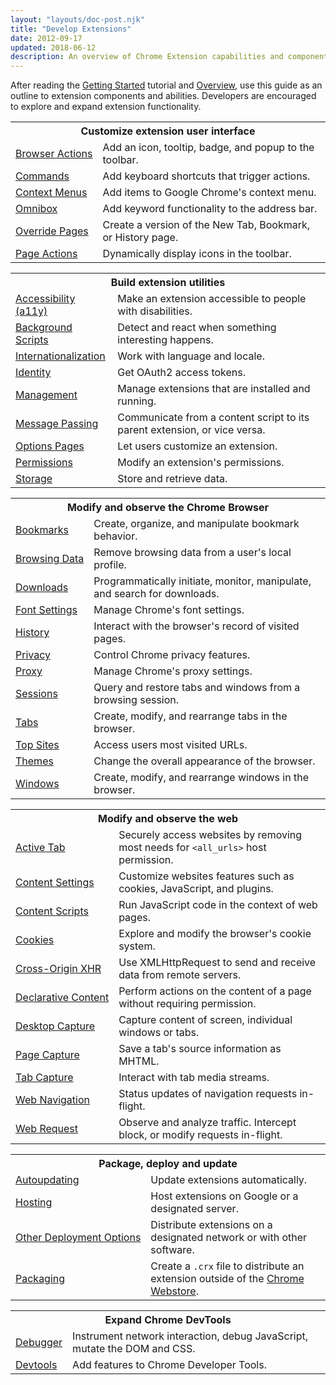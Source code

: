 ```yaml
---
layout: "layouts/doc-post.njk"
title: "Develop Extensions"
date: 2012-09-17
updated: 2018-06-12
description: An overview of Chrome Extension capabilities and components.
---
```


After reading the [Getting Started][1] tutorial and [Overview][2], use this guide as an outline to
extension components and abilities. Developers are encouraged to explore and expand extension
functionality.

<table class="simple"><tbody><tr><th colspan="2"><strong>Customize extension user interface</strong></th></tr><tr><td><a href="browserAction">Browser&nbsp;Actions</a></td><td>Add an icon, tooltip, badge, and popup to the toolbar.</td></tr><tr><td><a href="commands">Commands</a></td><td>Add keyboard shortcuts that trigger actions.</td></tr><tr><td><a href="contextMenus">Context&nbsp;Menus</a></td><td>Add items to Google Chrome's context menu.</td></tr><tr><td><a href="omnibox">Omnibox</a></td><td>Add keyword functionality to the address bar.</td></tr><tr><td><a href="override">Override&nbsp;Pages</a></td><td>Create a version of the New Tab, Bookmark, or History page.</td></tr><tr><td><a href="pageAction">Page&nbsp;Actions</a></td><td>Dynamically display icons in the toolbar.</td></tr></tbody></table>

<table class="simple"><tbody><tr><th colspan="2"><strong>Build extension utilities</strong></th></tr><tr><td><a href="a11y">Accessibility (a11y)</a></td><td>Make an extension accessible to people with disabilities.</td></tr><tr><td><a href="background_pages">Background Scripts</a></td><td>Detect and react when something interesting happens.</td></tr><tr><td><a href="i18n">Internationalization</a></td><td>Work with language and locale.</td></tr><tr><td><a href="identity">Identity</a></td><td>Get OAuth2 access tokens.</td></tr><tr><td><a href="management">Management</a></td><td>Manage extensions that are installed and running.</td></tr><tr><td><a href="messaging">Message&nbsp;Passing</a></td><td>Communicate from a content script to its parent extension, or vice versa.</td></tr><tr><td><a href="options">Options&nbsp;Pages</a></td><td>Let users customize an extension.</td></tr><tr><td><a href="permissions">Permissions</a></td><td>Modify an extension's permissions.</td></tr><tr><td><a href="storage">Storage</a></td><td>Store and retrieve data.</td></tr></tbody></table>

<table class="simple"><tbody><tr><th colspan="2"><strong>Modify and observe the Chrome Browser</strong></th></tr><tr><td><a href="bookmarks">Bookmarks</a></td><td>Create, organize, and manipulate bookmark behavior.</td></tr><tr><td><a href="browsingData">Browsing&nbsp;Data</a></td><td>Remove browsing data from a user's local profile.</td></tr><tr><td><a href="downloads">Downloads</a></td><td>Programmatically initiate, monitor, manipulate, and search for downloads.</td></tr><tr><td><a href="fontSettings">Font&nbsp;Settings</a></td><td>Manage Chrome's font settings.</td></tr><tr><td><a href="history">History</a></td><td>Interact with the browser's record of visited pages.</td></tr><tr><td><a href="privacy">Privacy</a></td><td>Control Chrome privacy features.</td></tr><tr><td><a href="proxy">Proxy</a></td><td>Manage Chrome's proxy settings.</td></tr><tr><td><a href="sessions">Sessions</a></td><td>Query and restore tabs and windows from a browsing session.</td></tr><tr><td><a href="tabs">Tabs</a></td><td>Create, modify, and rearrange tabs in the browser.</td></tr><tr><td><a href="topSites">Top&nbsp;Sites</a></td><td>Access users most visited URLs.</td></tr><tr><td><a href="themes">Themes</a></td><td>Change the overall appearance of the browser.</td></tr><tr><td><a href="windows">Windows</a></td><td>Create, modify, and rearrange windows in the browser.</td></tr></tbody></table>

<table class="simple"><tbody><tr><th colspan="2"><strong>Modify and observe the web</strong></th></tr><tr><td><a href="activeTab">Active&nbsp;Tab</a></td><td>Securely access websites by removing most needs for <code>&lt;all_urls&gt;</code> host permission.</td></tr><tr><td><a href="contentSettings">Content&nbsp;Settings</a></td><td>Customize websites features such as cookies, JavaScript, and plugins.</td></tr><tr><td><a href="content_scripts">Content&nbsp;Scripts</a></td><td>Run JavaScript code in the context of web pages.</td></tr><tr><td><a href="cookies">Cookies</a></td><td>Explore and modify the browser's cookie system.</td></tr><tr><td><a href="xhr">Cross-Origin&nbsp;XHR</a></td><td>Use XMLHttpRequest to send and receive data from remote servers.</td></tr><tr><td><a href="declarativeContent">Declarative&nbsp;Content</a></td><td>Perform actions on the content of a page without requiring permission.</td></tr><tr><td><a href="desktopCapture">Desktop&nbsp;Capture</a></td><td>Capture content of screen, individual windows or tabs.</td></tr><tr><td><a href="pageCapture">Page&nbsp;Capture</a></td><td>Save a tab's source information as MHTML.</td></tr><tr><td><a href="tabCapture">Tab&nbsp;Capture</a></td><td>Interact with tab media streams.</td></tr><tr><td><a href="webNavigation">Web&nbsp;Navigation</a></td><td>Status updates of navigation requests in-flight.</td></tr><tr><td><a href="webRequest">Web&nbsp;Request</a></td><td>Observe and analyze traffic. Intercept block, or modify requests in-flight.</td></tr></tbody></table>

<table class="simple"><tbody><tr><th colspan="2"><strong>Package, deploy and update</strong></th></tr><tr><td><a href="autoupdate">Autoupdating</a></td><td>Update extensions automatically.</td></tr><tr><td><a href="hosting">Hosting</a></td><td>Host extensions on Google or a designated server.</td></tr><tr><td><a href="external_extensions">Other&nbsp;Deployment&nbsp;Options</a></td><td>Distribute extensions on a designated network or with other software.</td></tr><tr><td><a href="packaging">Packaging</a></td><td>Create a <code>.crx</code> file to distribute an extension outside of the <a href="https://chrome.google.com/webstore/category/extensions">Chrome Webstore</a>.</td></tr></tbody></table>

<table class="simple"><tbody><tr><th colspan="2"><strong>Expand Chrome DevTools</strong></th></tr><tr><td><a href="debugger">Debugger</a></td><td>Instrument network interaction, debug JavaScript, mutate the DOM and CSS.</td></tr><tr><td><a href="devtools">Devtools</a></td><td>Add features to Chrome Developer Tools.</td></tr><tr></tr></tbody></table>

[1]: /docs/extensions/mv2/getstarted
[2]: /docs/extensions/mv2/overview
[3]: /docs/extensions/browserAction
[4]: /docs/extensions/reference/commands
[5]: /docs/extensions/contextMenus
[6]: /docs/extensions/reference/omnibox
[7]: /docs/extensions/mv2/override
[8]: /docs/extensions/pageAction
[9]: /docs/extensions/mv2/a11y
[10]: /docs/extensions/mv2/background_pages
[11]: /docs/extensions/i18n
[12]: /docs/extensions/identity
[13]: /docs/extensions/management
[14]: /docs/extensions/mv2/messaging
[15]: /docs/extensions/mv2/options
[16]: /docs/extensions/permissions
[17]: /docs/extensions/storage
[18]: /docs/extensions/bookmarks
[19]: /docs/extensions/browsingData
[20]: /docs/extensions/downloads
[21]: /docs/extensions/fontSettings
[22]: /docs/extensions/history
[23]: /docs/extensions/privacy
[24]: /docs/extensions/proxy
[25]: /docs/extensions/sessions
[26]: /docs/extensions/tabs
[27]: /docs/extensions/topSites
[28]: /docs/extensions/mv2/themes
[29]: /docs/extensions/windows
[30]: /docs/extensions/activeTab
[31]: /docs/extensions/contentSettings
[32]: /docs/extensions/mv2/content_scripts
[33]: /docs/extensions/cookies
[34]: /docs/extensions/mv2/xhr
[35]: /docs/extensions/declarativeContent
[36]: /docs/extensions/desktopCapture
[37]: /docs/extensions/pageCapture
[38]: /docs/extensions/tabCapture
[39]: /docs/extensions/webNavigation
[40]: /docs/extensions/webRequest
[41]: /docs/extensions/autoupdate
[42]: /docs/extensions/mv2/hosting
[43]: /docs/extensions/mv2/external_extensions
[44]: /docs/extensions/packaging
[45]: https://chrome.google.com/webstore/category/extensions
[46]: /docs/extensions/debugger
[47]: /docs/extensions/mv2/devtools
